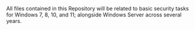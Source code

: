 All files contained in this Repository will be related to basic security tasks for Windows 7, 8, 10, and 11; alongside Windows Server across several years.
